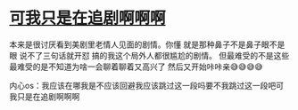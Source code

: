 # [可我只是在追剧啊啊啊](https://github.com/platojobs/SFLOG/issues/73)

本来是很讨厌看到美剧里老情人见面的剧情。你懂 就是那种鼻子不是鼻子眼不是眼 说不了三句话就开怼 搞的我这个局外人都很尴尬的剧情。
但最难受的不是这些 最难受的是不知道为啥一会聊着聊着又高兴了 然后又开始咔咔亲😅😅😅😅

内心os：我应该在哪我是不应该回避我应该跳过这一段吗要不我跳过这一段吧可我只是在追剧啊啊啊